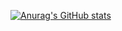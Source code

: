 [![Anurag's GitHub stats](https://github-readme-stats.vercel.app/api?username=Bestoa&show_icons=true&theme=blue-green&include_all_commits=true)](https://github.com/Bestoa)
<!--
**Bestoa/Bestoa** is a ✨ _special_ ✨ repository because its `README.md` (this file) appears on your GitHub profile.

Here are some ideas to get you started:

- 🔭 I’m currently working on ...
- 🌱 I’m currently learning ...
- 👯 I’m looking to collaborate on ...
- 🤔 I’m looking for help with ...
- 💬 Ask me about ...
- 📫 How to reach me: ...
- 😄 Pronouns: ...
- ⚡ Fun fact: ...
-->
